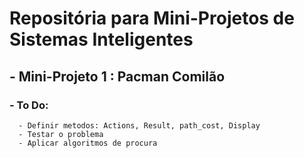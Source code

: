 # Repositória para Mini-Projetos de Sistemas Inteligentes

## - Mini-Projeto 1 : Pacman Comilão

### - To Do:
      - Definir metodos: Actions, Result, path_cost, Display
      - Testar o problema
      - Aplicar algoritmos de procura
